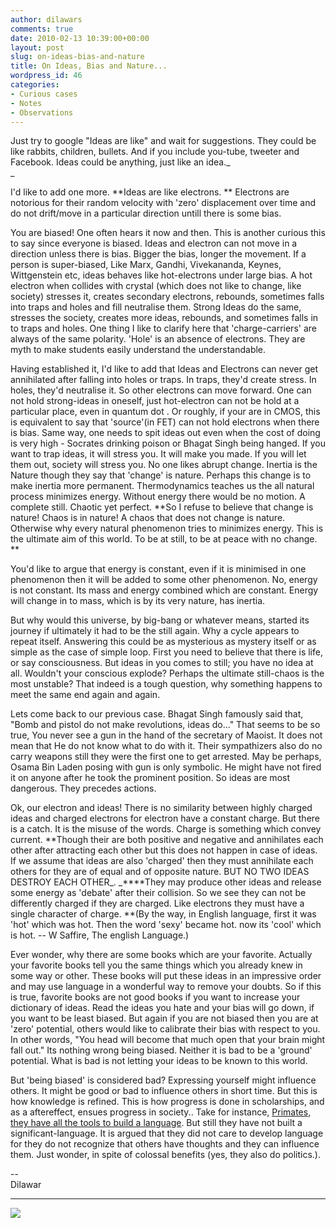 ```yaml
---
author: dilawars
comments: true
date: 2010-02-13 10:39:00+00:00
layout: post
slug: on-ideas-bias-and-nature
title: On Ideas, Bias and Nature...
wordpress_id: 46
categories:
- Curious cases
- Notes
- Observations
---
```


Just try to google "Ideas are like" and wait for suggestions. They could be like rabbits, children, bullets. And if you include you-tube, tweeter and Facebook. Ideas could be anything, just like an idea._  
_  
  
I'd like to add one more. **Ideas are like electrons. ** Electrons are notorious for their random velocity with 'zero' displacement over time and do not drift/move in a particular direction untill there is some bias.  
  
You are biased! One often hears it now and then. This is another curious this to say since everyone is biased. Ideas and electron can not move in a direction unless there is bias. Bigger the bias, longer the movement. If a person is super-biased, Like Marx, Gandhi, Vivekananda, Keynes, Wittgenstein etc, ideas behaves like hot-electrons under large bias. A hot electron when collides with crystal (which does not like to change, like society) stresses it, creates secondary electrons, rebounds, sometimes falls into traps and holes and fill neutralise them. Strong Ideas do the same, stresses the society, creates more ideas, rebounds, and sometimes falls in to traps and holes. One thing I like to clarify here that 'charge-carriers' are always of the same polarity. 'Hole' is an absence of electrons. They are myth to make students easily understand the understandable.  
  
Having established it, I'd like to add that Ideas and Electrons can never get annihilated after falling into holes or traps. In traps, they'd create stress. In holes, they'd neutralise it. So other electrons can move forward. One can not hold strong-ideas in oneself, just hot-electron can not be hold at a particular place, even in quantum dot . Or roughly, if your are in CMOS, this is equivalent to say that 'source'(in FET) can not hold electrons when there is bias. Same way, one needs to spit ideas out even when the cost of doing is very high - Socrates drinking poison or Bhagat Singh being hanged. If you want to trap ideas, it will stress you. It will make you made. If you will let them out, society will stress you. No one likes abrupt change. Inertia is the Nature though they say that 'change' is nature. Perhaps this change is to make inertia more permanent. Thermodynamics teaches us the all natural process minimizes energy. Without energy there would be no motion. A complete still. Chaotic yet perfect. **So I refuse to believe that change is nature! Chaos is in nature! A chaos that does not change is nature. Otherwise why every natural phenomenon tries to minimizes energy. This is the ultimate aim of this world. To be at still, to be at peace with no change. **  
  
You'd like to argue that energy is constant, even if it is minimised in one phenomenon then it will be added to some other phenomenon. No, energy is not constant. Its mass and energy combined which are constant. Energy will change in to mass, which is by its very nature, has inertia.  
  
But why would this universe, by big-bang or whatever means, started its journey if ultimately it had to be the still again. Why a cycle appears to repeat itself. Answering this could be as mysterious as mystery itself or as simple as the case of simple loop. First you need to believe that there is life, or say consciousness. But ideas in you comes to still; you have no idea at all. Wouldn't your conscious explode? Perhaps the ultimate still-chaos is the most unstable? That indeed is a tough question, why something happens to meet the same end again and again.  
  
Lets come back to our previous case. Bhagat Singh famously said that, "Bomb and pistol do not make revolutions, ideas do..." That seems to be so true, You never see a gun in the hand of the secretary of Maoist. It does not mean that He do not know what to do with it. Their sympathizers also do no carry weapons still they were the first one to get arrested. May be perhaps, Osama Bin Laden posing with gun is only symbolic. He might have not fired it on anyone after he took the prominent position. So ideas are most dangerous. They precedes actions.  
  
Ok, our electron and ideas! There is no similarity between highly charged ideas and charged electrons for electron have a constant charge. But there is a catch. It is the misuse of the words. Charge is something which convey current. **Though their are both positive and negative and annihilates each other after attracting each other but this does not happen in case of ideas. If we assume that ideas are also 'charged' then they must annihilate each others for they are of equal and of opposite nature. BUT NO TWO IDEAS DESTROY EACH OTHER_. _****They may produce other ideas and release some energy as 'debate' after their collision. So we see they can not be differently charged if they are charged. Like electrons they must have a single character of charge. **(By the way, in English language, first it was 'hot' which was hot. Then the word 'sexy' became hot. now its 'cool' which is hot. -- W Saffire, The english Language.)  
  
  
Ever wonder, why there are some books which are your favorite. Actually your favorite books tell you the same things which you already knew in some way or other.  These books will put these ideas in an impressive order and may use language in a wonderful way to remove your doubts. So if this is true, favorite books are not good books if you want to increase your dictionary of ideas. Read the ideas you hate and your bias will go down, if you want to be least biased. But again if you are not biased then you are at 'zero' potential, others would like to calibrate their bias with respect to you. In other words, "You head will become that much open that your brain might fall out." Its nothing wrong being biased. Neither it is bad to be a 'ground' potential. What is bad is not letting your ideas to be known to this world.  
  
But 'being biased' is considered bad? Expressing yourself might influence others. It might be good or bad to influence others in short time. But this is how knowledge is refined. This is how progress is done in scholarships, and as a aftereffect, ensues progress in society.. Take for instance, [Primates, they have all the tools to build a language](http://www.pbs.org/wnet/nature/episodes/clever-monkeys/monkeys-and-language/3948/). But still they have not built a significant-language. It is argued that they did not care to develop language for they do not recognize that others have thoughts and they can  influence them. Just wonder, in spite of colossal benefits (yes, they also do politics.).  
  
--  
Dilawar  
  
** **** **

![](https://blogger.googleusercontent.com/tracker/3794193585985230867-6475569825601693007?l=dilawarsays.blogspot.com)
